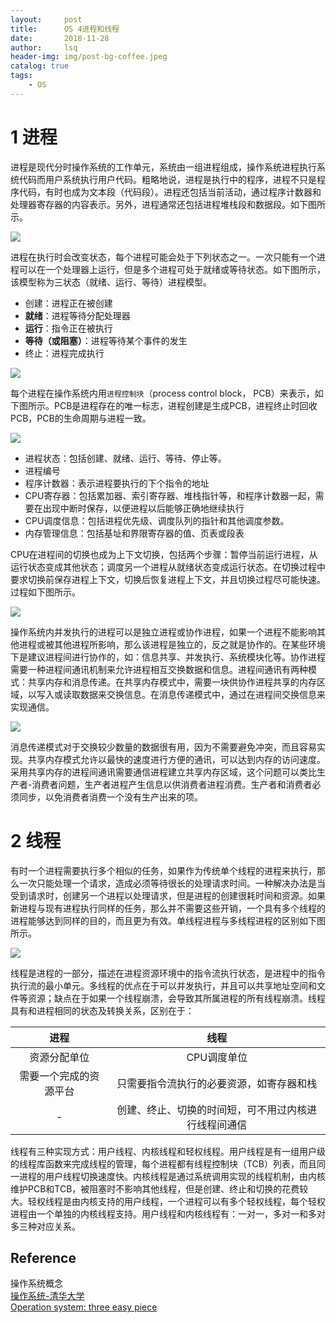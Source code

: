 ```yaml
---
layout:     post
title:      OS 4进程和线程        
date:       2018-11-28   
author:     lsq    
header-img: img/post-bg-coffee.jpeg
catalog: true
tags:
    - OS
---
```


# 1 进程
进程是现代分时操作系统的工作单元，系统由一组进程组成，操作系统进程执行系统代码而用户系统执行用户代码。粗略地说，进程是执行中的程序，进程不只是程序代码，有时也成为文本段（代码段）。进程还包括当前活动，通过程序计数器和处理器寄存器的内容表示。另外，进程通常还包括进程堆栈段和数据段。如下图所示。

![](https://raw.githubusercontent.com/liferlisiqi/liferlisiqi.github.io/master/img/2018-11-28-os13.jpg)

进程在执行时会改变状态，每个进程可能会处于下列状态之一。一次只能有一个进程可以在一个处理器上运行，但是多个进程可处于就绪或等待状态。如下图所示，该模型称为三状态（就绪、运行、等待）进程模型。

- 创建：进程正在被创建
- **就绪**：进程等待分配处理器
- **运行**：指令正在被执行
- **等待（或阻塞）**：进程等待某个事件的发生
- 终止：进程完成执行

![](https://raw.githubusercontent.com/liferlisiqi/liferlisiqi.github.io/master/img/2018-11-28-os14.jpg)

每个进程在操作系统内用`进程控制块`（process control block， PCB）来表示，如下图所示。PCB是进程存在的唯一标志，进程创建是生成PCB，进程终止时回收PCB，PCB的生命周期与进程一致。

![](https://raw.githubusercontent.com/liferlisiqi/liferlisiqi.github.io/master/img/2018-11-28-os15.jpg)

- 进程状态：包括创建、就绪、运行、等待、停止等。
- 进程编号
- 程序计数器：表示进程要执行的下个指令的地址
- CPU寄存器：包括累加器、索引寄存器、堆栈指针等，和程序计数器一起，需要在出现中断时保存，以便进程以后能够正确地继续执行
- CPU调度信息：包括进程优先级、调度队列的指针和其他调度参数。
- 内存管理信息：包括基址和界限寄存器的值、页表或段表

CPU在进程间的切换也成为上下文切换，包括两个步骤：暂停当前运行进程，从运行状态变成其他状态；调度另一个进程从就绪状态变成运行状态。在切换过程中要求切换前保存进程上下文，切换后恢复进程上下文，并且切换过程尽可能快速。过程如下图所示。

![](https://raw.githubusercontent.com/liferlisiqi/liferlisiqi.github.io/master/img/2018-11-28-os16.jpg)

操作系统内并发执行的进程可以是独立进程或协作进程，如果一个进程不能影响其他进程或被其他进程所影响，那么该进程是独立的，反之就是协作的。在某些环境下是建议进程间进行协作的，如：信息共享、并发执行、系统模块化等。协作进程需要一种进程间通讯机制来允许进程相互交换数据和信息。进程间通讯有两种模式：共享内存和消息传递。在共享内存模式中，需要一块供协作进程共享的内存区域，以写入或读取数据来交换信息。在消息传递模式中，通过在进程间交换信息来实现通信。

![](https://raw.githubusercontent.com/liferlisiqi/liferlisiqi.github.io/master/img/2018-11-28-os18.jpg)

消息传递模式对于交换较少数量的数据很有用，因为不需要避免冲突，而且容易实现。共享内存模式允许以最快的速度进行方便的通讯，可以达到内存的访问速度。采用共享内存的进程间通讯需要通信进程建立共享内存区域，这个问题可以类比生产者-消费者问题，生产者进程产生信息以供消费者进程消费。生产者和消费者必须同步，以免消费者消费一个没有生产出来的项。

# 2 线程
有时一个进程需要执行多个相似的任务，如果作为传统单个线程的进程来执行，那么一次只能处理一个请求，造成必须等待很长的处理请求时间。一种解决办法是当受到请求时，创建另一个进程以处理请求，但是进程的创建很耗时间和资源。如果新进程与现有进程执行同样的任务，那么并不需要这些开销，一个具有多个线程的进程能够达到同样的目的，而且更为有效。单线程进程与多线程进程的区别如下图所示。

![](https://raw.githubusercontent.com/liferlisiqi/liferlisiqi.github.io/master/img/2018-11-28-os17.jpg)

线程是进程的一部分，描述在进程资源环境中的指令流执行状态，是进程中的指令执行流的最小单元。多线程的优点在于可以并发执行，并且可以共享地址空间和文件等资源；缺点在于如果一个线程崩溃，会导致其所属进程的所有线程崩溃。线程具有和进程相同的状态及转换关系，区别在于：

  
| 进程 | 线程 |
| :------: | :------: |
| 资源分配单位 | CPU调度单位 | 
| 需要一个完成的资源平台 | 只需要指令流执行的必要资源，如寄存器和栈 |  
| - | 创建、终止、切换的时间短，可不用过内核进行线程间通信 | 

线程有三种实现方式：用户线程、内核线程和轻权线程。用户线程是有一组用户级的线程库函数来完成线程的管理，每个进程都有线程控制块（TCB）列表，而且同一进程的用户线程切换速度快。内核线程是通过系统调用实现的线程机制，由内核维护PCB和TCB，被阻塞时不影响其他线程，但是创建、终止和切换的花费较大。轻权线程是由内核支持的用户线程，一个进程可以有多个轻权线程，每个轻权进程由一个单独的内核线程支持。用户线程和内核线程有：一对一，多对一和多对多三种对应关系。


## Reference
操作系统概念    
[操作系统-清华大学](http://os.cs.tsinghua.edu.cn/oscourse/OS2017spring)  
[Operation system: three easy piece](http://pages.cs.wisc.edu/~remzi/OSTEP/) 
